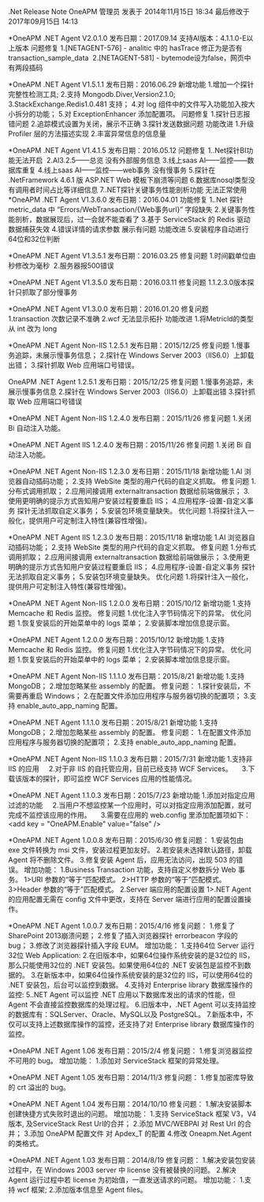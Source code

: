 .Net Release Note
OneAPM 管理员 发表于 2014年11月15日 18:34 最后修改于 2017年09月15日 14:13 

*OneAPM .NET Agent V2.0.1.0
发布日期：2017.09.14
支持AI版本：4.1.1.0-E以上版本
问题修复
	1.[NETAGENT-576] - analitic 中的 hasTrace 修正为是否有 transaction_sample_data 
	2.[NETAGENT-581] - bytemode设为false，网页中有两段插码

*OneAPM .NET Agent V1.5.1.1
发布日期：2016.06.29
新增功能
	1.增加一个探针完整性检测工具;
	2.支持 Mongodb.Diver,Version2.1.0;
	3.StackExchange.Redis1.0.481 支持；
	4.对 log 组件中的文件写入功能加入按大小拆分的功能；
	5.对 ExceptionEnhancer 添加配置项。
问题修复
	1.探针日志报错问题
	2.追踪模式设置为关闭，展示不正确
	3.探针发送数据问题
功能改进
	1.升级 Profiler 层的方法描述实现
	2.丰富异常信息的信息量 

*OneAPM .NET Agent V1.4.1.5
发布日期：2016.05.12
问题修复
	1..Net探针BI功能无法开启 
	2.AI3.2.5——总览 没有外部服务信息
	3.线上saas AI——监控——数据库重复
	4.线上saas AI——监控——web事务 没有慢事务
	5.探针在 .NetFramework 4.6.1 版 ASP.NET Web 模板下崩溃等问题
	6.数据库nosql类型没有调用者时间占比等详细信息
	7..NET探针关键事务性能剖析功能 无法正常使用
    
*OneAPM .NET Agent V1.3.6.0
发布日期：2016.04.01
功能修复
	1..Net 探针 metric_data 中 “Errors/WebTransaction/{Web事务url}” 字段缺失
	2.关键事务性能剖析，数据展现后，过一会就不能查看了
	3.基于 ServiceStack 的 Redis 驱动数据捕获失效
	4.错误详情的请求参数 展示有问题
功能改进
	5.安装程序自动进行64位和32位判断

*OneAPM .NET Agent V1.3.5.1
发布日期：2016.03.25
修复问题
	1.时间戳单位由秒修改为毫秒 
	2.服务器报500错误

*OneAPM .NET Agent V1.3.5.0
发布日期：2016.03.11
修复问题
	1.1.2.3.0版本探针只抓取了部分慢事务

*OneAPM .NET Agent V1.3.0.0
发布日期：2016.01.20
修复问题   
	1.transaction 次数记录不准确
	2.wcf 无法显示拓扑
功能改进
	1.将Metricld的类型从 int 改为 long

*OneAPM .NET Agent Non-IIS 1.2.5.1
发布日期：2015/12/25
修复问题
	1.慢事务追踪，未展示慢事务信息；
	2.探针在 Windows Server 2003（IIS6.0）上卸载出错；
	3.探针抓取 Web 应用端口号错误。

OneAPM .NET Agent 1.2.5.1
发布日期：2015/12/25
修复问题
	1.慢事务追踪，未展示慢事务信息
	2.探针在 Windows Server 2003（IIS6.0）上卸载出错
	3.探针抓取 Web 应用端口号错误

*OneAPM .NET Agent Non-IIS 1.2.4.0
发布日期：2015/11/26
修复问题
	1.关闭 Bi 自动注入功能。

*OneAPM .NET Agent IIS 1.2.4.0
发布日期：2015/11/26
修复问题
	1.关闭 Bi 自动注入功能。

*OneAPM .NET Agent Non-IIS 1.2.3.0
发布日期：2015/11/18
新增功能
	1.AI 浏览器自动插码功能；
	2.支持 WebSite 类型的用户代码的自定义抓取。
修复问题
	1.分布式调用抓取；
	2.应用间接调用 externaltransaction 数据给前端做展示；
	3.使用更明确的提示方式告知用户安装过程要重启 IIS；
	4.应用程序-设置-自定义事务 探针无法抓取自定义事务；
	5.安装包环境变量缺失。
优化问题
	1.将探针注入一般化，提供用户可定制注入特性(兼容性增强)。

*OneAPM .NET Agent IIS 1.2.3.0
发布日期：2015/11/18
新增功能
	1.AI 浏览器自动插码功能；
	2.支持 WebSite 类型的用户代码的自定义抓取。
修复问题
	1.分布式调用抓取；
	2.应用间接调用 externaltransaction 数据给前端做展示；
	3.使用更明确的提示方式告知用户安装过程要重启 IIS；
	4.应用程序-设置-自定义事务 探针无法抓取自定义事务；
	5.安装包环境变量缺失。
优化问题
	1.将探针注入一般化，提供用户可定制注入特性(兼容性增强)。

*OneAPM .NET Agent Non-IIS 1.2.0.0
发布日期：2015/10/12
新增功能
	1.支持 Memcache 和 Redis 监控。
修复问题
	1.优化注入字节码情况下的异常。
优化问题
	1.恢复安装后的开始菜单中的 logs 菜单；
	2.安装脚本增加信息提示窗。

*OneAPM .NET Agent 1.2.0.0
发布日期：2015/10/12
新增功能
	1.支持 Memcache 和 Redis 监控。
修复问题
	1.优化注入字节码情况下的异常。
优化问题
	1.恢复安装后的开始菜单中的 logs 菜单；
	2.安装脚本增加信息提示窗。

*OneAPM .NET Agent Non-IIS 1.1.1.0
发布日期：2015/8/21
新增功能
	1.支持 MongoDB；
	2.增加忽略某些 assembly 的配置。
修复问题：
	1.探针安装后，不需要再重启 Windows；
	2.在配置文件添加应用程序与服务器切换的配置项；
	3.支持 enable_auto_app_naming 配置。

*OneAPM .NET Agent 1.1.1.0
发布日期：2015/8/21
新增功能
	1.支持 MongoDB；
	2.增加忽略某些 assembly 的配置。
修复问题：
	1.在配置文件添加应用程序与服务器切换的配置项；
	2.支持 enable_auto_app_naming 配置。

*OneAPM .NET Agent Non-IIS 1.1.0.3
发布日期：2015/7/31
新增功能
	1.支持非 IIS 的应用
    2.对于非 IIS 的自托管应用，目前已经支持 WCF Services。
    3.下载该版本的探针，即可监控 WCF Services 应用的性能情况。

*OneAPM .NET Agent 1.1.0.3
发布日期：2015/7/23
新增功能
	1.添加对指定应用过滤的功能
    2.当用户不想监控某一个应用时，可以对指定应用添加配置，就可完成不监控该应用的作用。
    3.需要在应用的 web.config 里添加配置项如下：
	<appSettings>
 		<add key = "OneAPM.Enable" value="false" />
	</appSettings>

*OneAPM .NET Agent 1.0.0.8
发布日期：2015/6/30
修复问题：
	1.安装包由 exe 文件转换为 msi 文件，安装过程更加友好。
	2.若安装未选择默认路径，卸载 Agent 将不删除文件。
	3.修复安装 Agent 后，应用无法访问，出现 503 的错误。
增加功能：
	1.Business Transaction 功能，支持自定义参数拆分 Web 事务。
		1>URI 参数的“等于”匹配模式。
		2>HTTP 参数的“等于”匹配模式。
		3>Header 参数的“等于”匹配模式。
	2.Server 端应用的配置设置
		1>.NET Agent的应用配置无需在 config 文件中更改，支持在 Server 端进行应用的配置设置操作。

*OneAPM .NET Agent 1.0.0.7
发布日期：2015/4/16
修复问题：
	1.修复了 SharePoint 2013崩溃问题；
	2.修复了插入浏览器探针 errorbeacon 字段的 bug；
	3.修改了浏览器探针插入字段 EUM。
增加功能：
	1.支持64位 Server 运行32位 Web Application:
	2.在旧版本中，如果64位操作系统安装的是32位的 IIS，那么只能使用32位的 .NET 安装包。如果使用64位的 .NET 安装包是监控不到数据的。
	3.在新版本中，如果64位操作系统安装的是32位的 IIS，可以使用64位的 .NET 安装包，后台可以监控到数据。
	4.支持对 Enterprise library 数据库操作的监控:
	5..NET Agent 可以监控 .NET 应用以下数据库发出的请求的性能，但 Agent 不会直接监控数据库的处理过程。
	6.旧版本中，.NET Agent 可以支持监控的数据库有：SQLServer、Oracle、MySQL以及 PostgreSQL。
	7.新版本中，不仅可以支持上述数据库操作的监控，还支持了对 Enterprise library 数据库操作的监控。

*OneAPM .NET Agent 1.06
发布日期：2015/2/4
修复问题：
	1.修复浏览器监控不可用的 bug。
增加功能：
	1.添加对 ServiceStack 框架的异常处理。

*OneAPM .NET Agent 1.05
发布日期：2014/11/3
修复问题：
	1.修复加密库导致的 crt 溢出的 bug。

*OneAPM .NET Agent 1.04
发布日期：2014/10/10
修复问题：
	1.解决安装脚本创建快捷方式失败时退出的问题。
增加功能：
	1.支持 ServiceStack 框架 V3，V4版本, 及ServiceStack Rest Url的合并；
	2.添加 MVC/WEBPAI 对 Rest Url 的合并；
	3.添加 OneAPM 配置文件 对 Apdex_T 的配置
	4.修改 Oneapm.Net.Agent 的类格式。

*OneAPM .NET Agent 1.03
发布日期：2014/8/19
修复问题：
	1.解决安装包安装过程中，在 Windows 2003 server 中 license 没有被替换的问题。
	2.解决 Agent 运行过程中若 license 为初始值，一直发送请求的问题。
增加功能：
	1.支持 wcf 框架;
	2.添加版本信息至 Agent files。